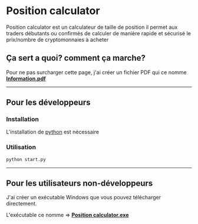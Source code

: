 # Position calculator

Position calculator est un calculateur de taille de position il permet aux traders débutants ou confirmés de calculer de manière rapide et sécurisé le prix/nombre de cryptomonnaies à acheter


## Ça sert a quoi? comment ça marche?

Pour ne pas surcharger cette page, j'ai créer un fichier PDF qui ce nomme [**Information.pdf**](https://github.com/Cyril45/position-calculator/raw/main/Information.pdf)



-----------------

## Pour les développeurs

### Installation
L'installation de [python](https://www.python.org/) est nécessaire 


### Utilisation

```python
python start.py
```
-----------------

## Pour les utilisateurs non-développeurs
J'ai créer un exécutable Windows que vous pouvez télécharger directement.

L'exécutable ce nomme => [**Position calculator.exe**](https://github.com/Cyril45/position-calculator/raw/main/Position%20calculator.exe)
